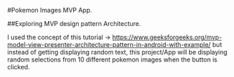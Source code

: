 #Pokemon Images MVP App.

##Exploring MVP design pattern Architecture.

I used the concept of this tutorial -> https://www.geeksforgeeks.org/mvp-model-view-presenter-architecture-pattern-in-android-with-example/ but instead of getting displaying random text, this project/App will be displaying random selections from 10 different pokemon images when the button is clicked.